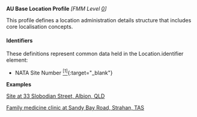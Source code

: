 **AU Base Location Profile** *[FMM Level [0](http://build.fhir.org/versions.html#maturity)]*

This profile defines a location administration details structure that includes core localisation concepts.

#### Identifiers
These definitions represent common data held in the Location.identifier element:
* NATA Site Number [<sup>[1]</sup>](http://hl7.org.au/id/nata-site/index.html){:target="_blank"}

**Examples**

[Site at 33 Slobodian Street, Albion, QLD](Location-example1.html)

[Family medicine clinic at Sandy Bay Road, Strahan, TAS](Location-example3.html)

